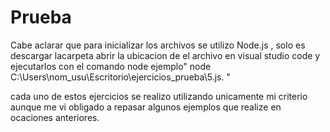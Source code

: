 # Prueba

Cabe aclarar que para inicializar los archivos se utilizo Node.js , solo es descargar lacarpeta abrir la ubicacion de el archivo en visual studio code y ejecutarlos con el 
comando node ejemplo" node C:\Users\nom_usu\Escritorio\ejercicios_prueba\5.js. "

cada uno de estos ejercicios se realizo utilizando unicamente mi criterio aunque me vi obligado a repasar algunos ejemplos que realize en ocaciones anteriores.
